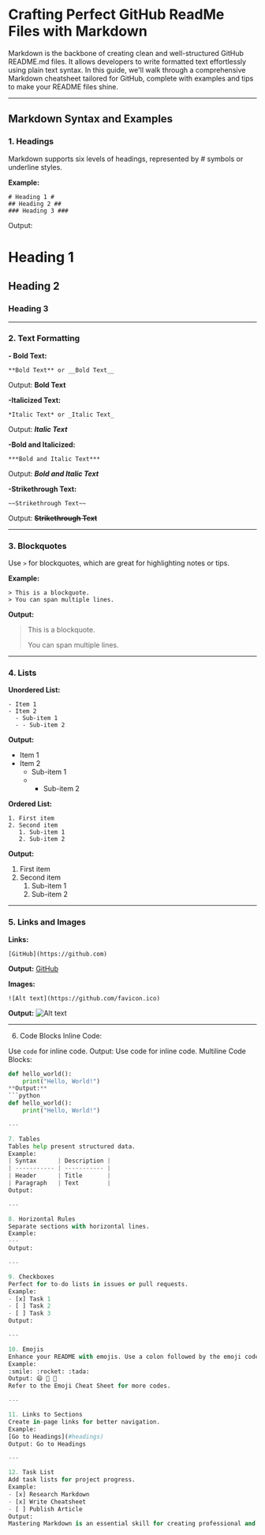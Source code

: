 # Crafting Perfect GitHub ReadMe Files with Markdown


Markdown is the backbone of creating clean and well-structured GitHub README.md files. It allows developers to write formatted text effortlessly using plain text syntax. In this guide, we'll walk through a comprehensive Markdown cheatsheet tailored for GitHub, complete with examples and tips to make your README files shine.

---

## Markdown Syntax and Examples

### 1. Headings

Markdown supports six levels of headings, represented by # symbols or underline styles.

**Example:**

```
# Heading 1 #
## Heading 2 ##
### Heading 3 ###
```
Output:
# Heading 1 #
## Heading 2 ##
### Heading 3 ###

---

### 2. Text Formatting

**- Bold Text:**

```
**Bold Text** or __Bold Text__
```
Output: **Bold Text**

**-Italicized Text:**

```
*Italic Text* or _Italic Text_
```
Output: **_Italic Text_**

**-Bold and Italicized:**

```
***Bold and Italic Text***
```

Output: *****Bold and Italic Text*****

**-Strikethrough Text:**

```
~~Strikethrough Text~~
```

Output: **~~Strikethrough Text~~**

---

### 3. Blockquotes

Use `>` for blockquotes, which are great for highlighting notes or tips.

**Example:**
```
> This is a blockquote.
> You can span multiple lines.
```
**Output:**
>This is a blockquote.
>
>You can span multiple lines.

---

### 4. Lists
**Unordered List:**
```
- Item 1
- Item 2
  - Sub-item 1
  - - Sub-item 2
```

**Output:**

- Item 1
- Item 2
  - Sub-item 1
  - - Sub-item 2
  
**Ordered List:**
```
1. First item
2. Second item
   1. Sub-item 1
   2. Sub-item 2
```
**Output:**
1. First item
2. Second item
   1. Sub-item 1
   2. Sub-item 2

---


### 5. Links and Images

**Links:**
```
[GitHub](https://github.com)
```
**Output:** [GitHub](https://github.com)

**Images:**
```
![Alt text](https://github.com/favicon.ico)
```
**Output:** ![Alt text](https://github.com/favicon.ico)

---

6. Code Blocks
Inline Code:

Use `code` for inline code.
Output: Use code for inline code.
Multiline Code Blocks:

```python
def hello_world():
    print("Hello, World!")
**Output:**
```python
def hello_world():
    print("Hello, World!")

---

7. Tables
Tables help present structured data.
Example:
| Syntax      | Description |
| ----------- | ----------- |
| Header      | Title       |
| Paragraph   | Text        |
Output:

---

8. Horizontal Rules
Separate sections with horizontal lines.
Example:
---
Output:

---

9. Checkboxes
Perfect for to-do lists in issues or pull requests.
Example:
- [x] Task 1
- [ ] Task 2
- [ ] Task 3
Output:

---

10. Emojis
Enhance your README with emojis. Use a colon followed by the emoji code.
Example:
:smile: :rocket: :tada:
Output: 😄 🚀 🎉
Refer to the Emoji Cheat Sheet for more codes.

---

11. Links to Sections
Create in-page links for better navigation.
Example:
[Go to Headings](#headings)
Output: Go to Headings

---

12. Task List
Add task lists for project progress.
Example:
- [x] Research Markdown
- [x] Write Cheatsheet
- [ ] Publish Article
Output:
Mastering Markdown is an essential skill for creating professional and readable GitHub README.md files. By incorporating headings, lists, links, tables, and other elements effectively, you can create compelling documentation that's both functional and visually appealing. Let this cheatsheet be your quick reference for all things Markdown!
